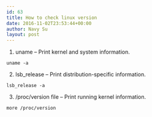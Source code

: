 ```yaml
---
id: 63
title: How to check linux version
date: 2016-11-02T23:53:44+00:00
author: Navy Su
layout: post
---
```

  1. <span style="font-weight: 400;"><span style="font-weight: 400;">uname &#8211; Print kernel and system information.</span></span> 
    
~~~shell
uname -a
~~~

  2.  <span style="font-weight: 400;">lsb_release &#8211; Print distribution-specific information.</span> 
    
~~~shell
lsb_release -a
~~~

  3. <span style="font-weight: 400;"><span style="font-weight: 400;"> /proc/version file &#8211; Print running kernel information.</span></span> 
    
~~~shell
more /proc/version
~~~